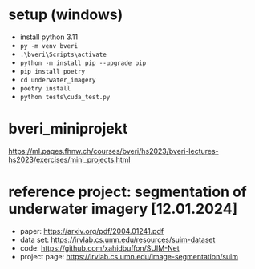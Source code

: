 # setup (windows)
- install python 3.11
- `py -m venv bveri`
- `.\bveri\Scripts\activate`
- `python -m install pip --upgrade pip`
- `pip install poetry`
- `cd underwater_imagery`
- `poetry install`
- `python tests\cuda_test.py`

# bveri_miniprojekt
https://ml.pages.fhnw.ch/courses/bveri/hs2023/bveri-lectures-hs2023/exercises/mini_projects.html

# reference project: segmentation of underwater imagery [12.01.2024]
- paper: https://arxiv.org/pdf/2004.01241.pdf
- data set: https://irvlab.cs.umn.edu/resources/suim-dataset
- code: https://github.com/xahidbuffon/SUIM-Net
- project page: https://irvlab.cs.umn.edu/image-segmentation/suim
